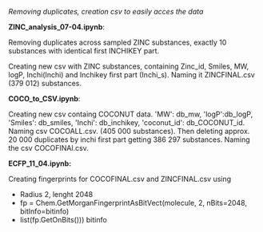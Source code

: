 
*Removing duplicates, creation csv to easily acces the data*

**ZINC_analysis_07-04.ipynb**:

Removing duplicates across sampled ZINC substances, exactly 10 substances with identical first INCHIKEY part. 

Creating new csv with ZINC substances, containing Zinc_id, Smiles, MW, logP, Inchi(Inchi) and Inchikey first part (Inchi_s). Naming it ZINCFINAL.csv (379 012) substances.

**COCO_to_CSV.ipynb**: 

Creating new csv containg COCONUT data. 'MW': db_mw, 'logP':db_logP, 'Smiles': db_smiles, 'Inchi': db_inchikey, 'coconut_id': db_COCONUT_id. Naming csv COCOALL.csv. (405 000 substances). Then deleting approx. 20 000 duplicates by inchi first part getting 386 297 substances. Naming the csv COCOFINAl.csv.

 **ECFP_11_04.ipynb:**
 
 Creating fingerprints for COCOFINAL.csv and ZINCFINAL.csv using 
-   Radius 2, lenght 2048
-   fp = Chem.GetMorganFingerprintAsBitVect(molecule, 2, nBits=2048, bitInfo=bitinfo)
-   list(fp.GetOnBits())) bitinfo
